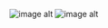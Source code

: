 ![image alt](d21p9g3-3bcc8a0a-ecaf-430c-bafc-2b2a668fe6d8.png)     ![image alt](d5e25rb-13fef3cd-1446-4d30-9f11-c8eea81b7955.gif)
